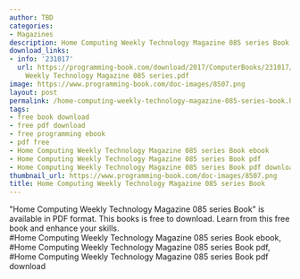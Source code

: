 ```yaml
---
author: TBD
categories:
- Magazines
description: Home Computing Weekly Technology Magazine 085 series Book
download_links:
- info: '231017'
  url: https://programming-book.com/download/2017/ComputerBooks/231017/Home Computing
    Weekly Technology Magazine 085 series.pdf
image: https://www.programming-book.com/doc-images/8507.png
layout: post
permalink: /home-computing-weekly-technology-magazine-085-series-book.html
tags:
- free book download
- free pdf download
- free programming ebook
- pdf free
- Home Computing Weekly Technology Magazine 085 series Book ebook
- Home Computing Weekly Technology Magazine 085 series Book pdf
- Home Computing Weekly Technology Magazine 085 series Book pdf download
thumbnail_url: https://www.programming-book.com/doc-images/8507.png
title: Home Computing Weekly Technology Magazine 085 series Book
---
```


 
<div class="item-desc text-justify">
  "Home Computing Weekly Technology Magazine 085 series Book" is available in PDF format. This books is free to download. Learn from this free book and enhance your skills.
  <br>
  #Home Computing Weekly Technology Magazine 085 series Book ebook, #Home Computing Weekly Technology Magazine 085 series Book pdf, #Home Computing Weekly Technology Magazine 085 series Book pdf download
</div>